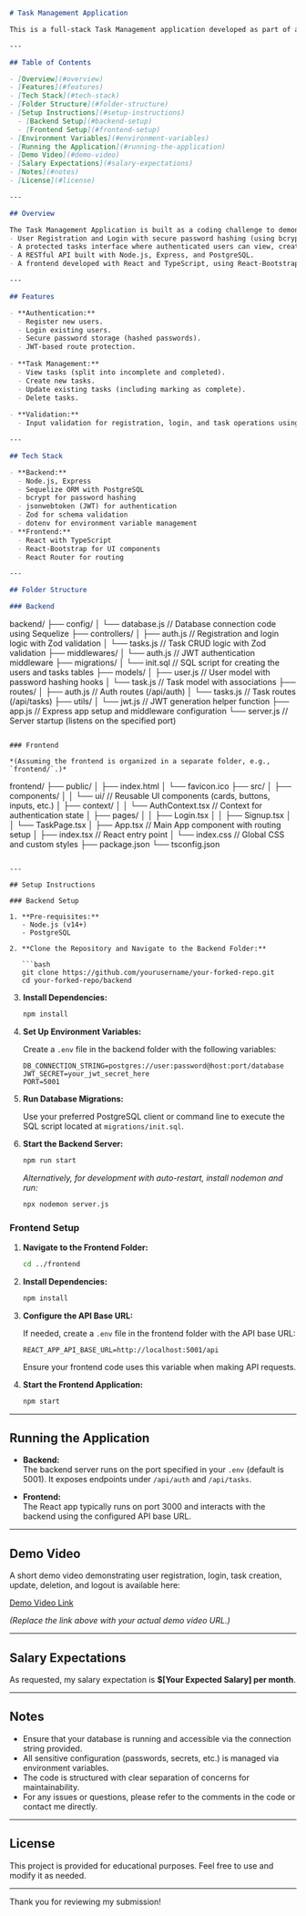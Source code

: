 ```markdown
# Task Management Application

This is a full‑stack Task Management application developed as part of a coding challenge. It allows users to register, log in, and perform CRUD operations on tasks. The project emphasizes functionality, code quality, and secure practices using modern technologies.

---

## Table of Contents

- [Overview](#overview)
- [Features](#features)
- [Tech Stack](#tech-stack)
- [Folder Structure](#folder-structure)
- [Setup Instructions](#setup-instructions)
  - [Backend Setup](#backend-setup)
  - [Frontend Setup](#frontend-setup)
- [Environment Variables](#environment-variables)
- [Running the Application](#running-the-application)
- [Demo Video](#demo-video)
- [Salary Expectations](#salary-expectations)
- [Notes](#notes)
- [License](#license)

---

## Overview

The Task Management Application is built as a coding challenge to demonstrate a complete full‑stack solution. The application provides:
- User Registration and Login with secure password hashing (using bcrypt) and JWT‑based authentication.
- A protected tasks interface where authenticated users can view, create, update, and delete tasks.
- A RESTful API built with Node.js, Express, and PostgreSQL.
- A frontend developed with React and TypeScript, using React‑Bootstrap for a polished UI.

---

## Features

- **Authentication:**
  - Register new users.
  - Login existing users.
  - Secure password storage (hashed passwords).
  - JWT-based route protection.
  
- **Task Management:**
  - View tasks (split into incomplete and completed).
  - Create new tasks.
  - Update existing tasks (including marking as complete).
  - Delete tasks.
  
- **Validation:**
  - Input validation for registration, login, and task operations using Zod.

---

## Tech Stack

- **Backend:**
  - Node.js, Express
  - Sequelize ORM with PostgreSQL
  - bcrypt for password hashing
  - jsonwebtoken (JWT) for authentication
  - Zod for schema validation
  - dotenv for environment variable management
- **Frontend:**
  - React with TypeScript
  - React‑Bootstrap for UI components
  - React Router for routing

---

## Folder Structure

### Backend

```
backend/
├── config/
│   └── database.js         // Database connection code using Sequelize
├── controllers/
│   ├── auth.js             // Registration and login logic with Zod validation
│   └── tasks.js            // Task CRUD logic with Zod validation
├── middlewares/
│   └── auth.js             // JWT authentication middleware
├── migrations/
│   └── init.sql            // SQL script for creating the users and tasks tables
├── models/
│   ├── user.js             // User model with password hashing hooks
│   └── task.js             // Task model with associations
├── routes/
│   ├── auth.js             // Auth routes (/api/auth)
│   └── tasks.js            // Task routes (/api/tasks)
├── utils/
│   └── jwt.js              // JWT generation helper function
├── app.js                  // Express app setup and middleware configuration
└── server.js               // Server startup (listens on the specified port)
```

### Frontend

*(Assuming the frontend is organized in a separate folder, e.g., `frontend/`.)*

```
frontend/
├── public/
│   ├── index.html
│   └── favicon.ico
├── src/
│   ├── components/
│   │   └── ui/             // Reusable UI components (cards, buttons, inputs, etc.)
│   ├── context/
│   │   └── AuthContext.tsx  // Context for authentication state
│   ├── pages/
│   │   ├── Login.tsx
│   │   ├── Signup.tsx
│   │   └── TaskPage.tsx
│   ├── App.tsx             // Main App component with routing setup
│   ├── index.tsx           // React entry point
│   └── index.css           // Global CSS and custom styles
├── package.json
└── tsconfig.json
```

---

## Setup Instructions

### Backend Setup

1. **Pre-requisites:**
   - Node.js (v14+)
   - PostgreSQL

2. **Clone the Repository and Navigate to the Backend Folder:**

   ```bash
   git clone https://github.com/yourusername/your-forked-repo.git
   cd your-forked-repo/backend
   ```

3. **Install Dependencies:**

   ```bash
   npm install
   ```

4. **Set Up Environment Variables:**

   Create a `.env` file in the backend folder with the following variables:

   ```env
   DB_CONNECTION_STRING=postgres://user:password@host:port/database
   JWT_SECRET=your_jwt_secret_here
   PORT=5001
   ```

5. **Run Database Migrations:**

   Use your preferred PostgreSQL client or command line to execute the SQL script located at `migrations/init.sql`.

6. **Start the Backend Server:**

   ```bash
   npm run start
   ```

   *Alternatively, for development with auto-restart, install nodemon and run:*

   ```bash
   npx nodemon server.js
   ```

### Frontend Setup

1. **Navigate to the Frontend Folder:**

   ```bash
   cd ../frontend
   ```

2. **Install Dependencies:**

   ```bash
   npm install
   ```

3. **Configure the API Base URL:**

   If needed, create a `.env` file in the frontend folder with the API base URL:

   ```env
   REACT_APP_API_BASE_URL=http://localhost:5001/api
   ```

   Ensure your frontend code uses this variable when making API requests.

4. **Start the Frontend Application:**

   ```bash
   npm start
   ```

---

## Running the Application

- **Backend:**  
  The backend server runs on the port specified in your `.env` (default is 5001). It exposes endpoints under `/api/auth` and `/api/tasks`.

- **Frontend:**  
  The React app typically runs on port 3000 and interacts with the backend using the configured API base URL.

---

## Demo Video

A short demo video demonstrating user registration, login, task creation, update, deletion, and logout is available here:

[Demo Video Link](https://your-video-link.com)

*(Replace the link above with your actual demo video URL.)*

---

## Salary Expectations

As requested, my salary expectation is **$[Your Expected Salary] per month**.

---

## Notes

- Ensure that your database is running and accessible via the connection string provided.
- All sensitive configuration (passwords, secrets, etc.) is managed via environment variables.
- The code is structured with clear separation of concerns for maintainability.
- For any issues or questions, please refer to the comments in the code or contact me directly.

---

## License

This project is provided for educational purposes. Feel free to use and modify it as needed.

---

Thank you for reviewing my submission!
```

